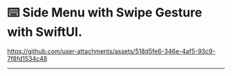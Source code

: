 ⌨️ Side Menu with Swipe Gesture with SwiftUI.
======

https://github.com/user-attachments/assets/518d5fe6-346e-4af5-93c9-7f8fd1534c48

------
